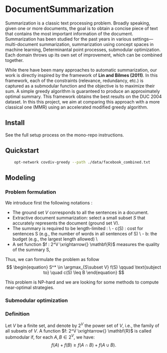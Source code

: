 # DocumentSummarization

Summarization is a classic text processing problem. Broadly speaking, given one or more documents, the goal is to obtain a concise piece of text that contains the most important information of the document. Summarization has been studied for the past years in various settings—multi-document summarization, summarization using concept spaces in machine learning, Determinantal point processes, submodular optimization. Each domain throws up its own set of improvement, which can be combined together.

While there have been many approaches to automatic summarization, our work is directly inspired by the framework of **Lin and Bilmes (2011)**.  In this framework, each of the constraints (relevance, redundancy, etc.) is captured as a submodular function and the objective is to maximize their sum. A simple greedy algorithm is guaranteed to produce an approximately optimal summary. This framework obtains the best results on the DUC 2004 dataset. In this this project, we aim at comparing this approach with a more classical one (MMR) using an accelerated modified greedy algorithm.


## Install

See the full setup process on the mono-repo instructions.

## Quickstart

```bash
	opt-network covdiv-greedy --path ./data/facebook_combined.txt
```

## Modeling

### Problem formulation
We introduce first the following notations :
-  The ground set $V$ corresponds to all the sentences in a document.
- Extractive document summarization: select a small subset $S$ that accurately represents the document (ground set V).
- The summary is required to be length-limited : \\
        - c(S) : cost  for sentences S (e.g., the number of words in all sentences of S) \\
        - b: the budget (e.g., the largest length allowed) \\
- A set function $f : 2^V \xrightarrow{} \mathbf{R}$ measures the quality of the summary S,

Thus, we can formulate the problem as follow
$$
\begin{equation}
   S^* \in \argmax_{S\subset V} f(S) \qquad \text{subject to} \quad c(S) \leq B
\end{equation}
$$

This problem is NP-hard and we are looking for some methods to compute near-optimal strategies.
### Submodular optimization
### Definition

Let $V$ be a finite set, and denote by $2^V$ the power set of $V$, i.e., the family of all subsets of $V$. A function $f: 2^V \xrightarrow{} \mathbf{R}$ is called submodular if, for each $A,B \in 2^V$, we have: 
$$
\begin{equation}
    f(A) + f(B) \geq f(A\cap B) +f(A \cup B).
\end{equation}
$$
